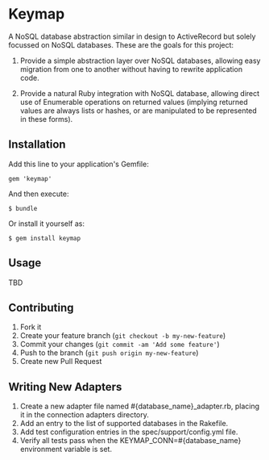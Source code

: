 # Keymap

A NoSQL database abstraction similar in design to ActiveRecord but solely
focussed on NoSQL databases. These are the goals for this project:

1. Provide a simple abstraction layer over NoSQL databases, allowing easy
   migration from one to another without having to rewrite application code.

2. Provide a natural Ruby integration with NoSQL database, allowing direct
   use of Enumerable operations on returned values (implying returned values
   are always lists or hashes, or are manipulated to be represented in these
   forms).

## Installation

Add this line to your application's Gemfile:

    gem 'keymap'

And then execute:

    $ bundle

Or install it yourself as:

    $ gem install keymap

## Usage

TBD

## Contributing

1. Fork it
2. Create your feature branch (`git checkout -b my-new-feature`)
3. Commit your changes (`git commit -am 'Add some feature'`)
4. Push to the branch (`git push origin my-new-feature`)
5. Create new Pull Request

## Writing New Adapters

1. Create a new adapter file named #{database_name}_adapter.rb, placing it
   in the connection adapters directory.
2. Add an entry to the list of supported databases in the Rakefile.
3. Add test configuration entries in the spec/support/config.yml file.
4. Verify all tests pass when the KEYMAP_CONN=#{database_name} environment
   variable is set.
